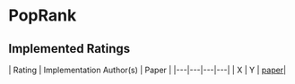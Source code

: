 # PopRank


## Implemented Ratings
| Rating | Implementation Author(s) | Paper |
|---|---|---|---|
| X |  Y | [paper](ref)|
